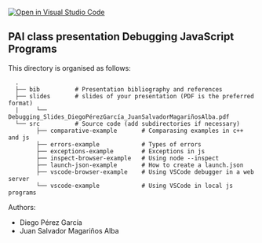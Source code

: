 [![Open in Visual Studio Code](https://classroom.github.com/assets/open-in-vscode-f059dc9a6f8d3a56e377f745f24479a46679e63a5d9fe6f495e02850cd0d8118.svg)](https://classroom.github.com/online_ide?assignment_repo_id=7234871&assignment_repo_type=AssignmentRepo)
## PAI class presentation Debugging JavaScript Programs
This directory is organised as follows:

      .
      ├── bib          # Presentation bibliography and references
      ├── slides       # slides of your presentation (PDF is the preferred format)
      |     └── Debugging_Slides_DiegoPérezGarcía_JuanSalvadorMagariñosAlba.pdf
      └── src          # Source code (add subdirectories if necessary) 
            ├── comparative-example       # Comparasing examples in c++ and js
            ├── errors-example            # Types of errors
            ├── exceptions-example        # Exceptions in js
            ├── inspect-browser-example   # Using node --inspect
            ├── launch-json-example       # How to create a launch.json
            ├── vscode-browser-example    # Using VSCode debugger in a web server
            └── vscode-example            # Using VSCode in local js programs

Authors:
* Diego Pérez García
* Juan Salvador Magariños Alba